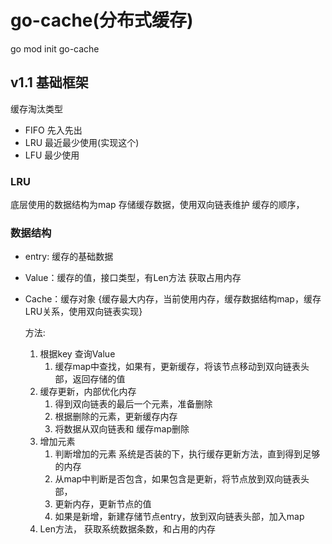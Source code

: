 # go-cache(分布式缓存)

go mod init go-cache

## v1.1 基础框架
缓存淘汰类型
- FIFO 先入先出
- LRU 最近最少使用(实现这个)
- LFU 最少使用

### LRU
底层使用的数据结构为map 存储缓存数据，使用双向链表维护 缓存的顺序，
### 数据结构
- entry: 缓存的基础数据
- Value：缓存的值，接口类型，有Len方法 获取占用内存
- Cache：缓存对象
{缓存最大内存，当前使用内存，缓存数据结构map，缓存LRU关系，使用双向链表实现}

  方法:
  1. 根据key 查询Value
     1. 缓存map中查找，如果有，更新缓存，将该节点移动到双向链表头部，返回存储的值
  2. 缓存更新，内部优化内存
     1. 得到双向链表的最后一个元素，准备删除
     2. 根据删除的元素，更新缓存内存
     3. 将数据从双向链表和 缓存map删除
  3. 增加元素
     1. 判断增加的元素 系统是否装的下，执行缓存更新方法，直到得到足够的内存
     2. 从map中判断是否包含，如果包含是更新，将节点放到双向链表头部，
     3. 更新内存，更新节点的值
     4. 如果是新增，新建存储节点entry，放到双向链表头部，加入map
  4. Len方法， 获取系统数据条数，和占用的内存